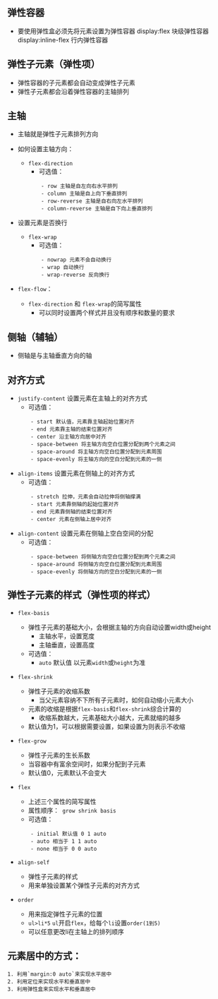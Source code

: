 ## 弹性容器
- 要使用弹性盒必须先将元素设置为弹性容器
    display:flex 块级弹性容器
    display:inline-flex 行内弹性容器
## 弹性子元素（弹性项）
- 弹性容器的子元素都会自动变成弹性子元素
- 弹性子元素都会沿着弹性容器的主轴排列
## 主轴
- 主轴就是弹性子元素排列方向
- 如何设置主轴方向：
    - `flex-direction`
        - 可选值：
        ```
            - row 主轴是自左向右水平排列
            - column 主轴是自上向下垂直排列
            - row-reverse 主轴是自右向左水平排列
            - column-reverse 主轴是自下向上垂直排列
        ```
- 设置元素是否换行
    - `flex-wrap`
        - 可选值：
        ```
            - nowrap 元素不会自动换行
            - wrap 自动换行
            - wrap-reverse 反向换行
        ```

- `flex-flow`：
    - `flex-direction` 和 `flex-wrap`的简写属性
        - 可以同时设置两个样式并且没有顺序和数量的要求
## 侧轴（辅轴）
- 侧轴是与主轴垂直方向的轴

## 对齐方式
- `justify-content` 设置元素在主轴上的对齐方式
    - 可选值：
    ```
        - start 默认值，元素靠主轴起始位置对齐
        - end 元素靠主轴的结束位置对齐
        - center 沿主轴方向居中对齐
        - space-between 将主轴方向空白位置分配到两个元素之间
        - space-around 将主轴方向空白位置分配到元素周围
        - space-evenly 将主轴方向的空白分配到元素的一侧
    ```
- `align-items` 设置元素在侧轴上的对齐方式
    - 可选值：
    ```
        - stretch 拉伸，元素会自动拉伸将侧轴撑满
        - start 元素靠侧轴的起始位置对齐
        - end 元素靠侧轴的结束位置对齐
        - center 元素在侧轴上居中对齐
    ```
- `align-content` 设置元素在侧轴上空白空间的分配
    - 可选值：
    ```
        - space-between 将侧轴方向空白位置分配到两个元素之间
        - space-around 将侧轴方向空白位置分配到元素周围
        - space-evenly 将侧轴方向的空白分配到元素的一侧
    ```

## 弹性子元素的样式（弹性项的样式）
- `flex-basis`
    - 弹性子元素的基础大小，会根据主轴的方向自动设置width或height
        - 主轴水平，设置宽度
        - 主轴垂直，设置高度
    - 可选值：
        - `auto` 默认值 以元素`width`或`height`为准
- `flex-shrink`
    - 弹性子元素的收缩系数
        - 当父元素容纳不下所有子元素时，如何自动缩小元素大小
    - 元素的收缩是根据`flex-basis`和`flex-shrink`综合计算的
        - 收缩系数越大，元素基础大小越大，元素就缩的越多
    - 默认值为1，可以根据需要设置，如果设置为则表示不收缩
- `flex-grow`
    - 弹性子元素的生长系数
    - 当容器中有富余空间时，如果分配到子元素
    - 默认值0，元素默认不会变大
- `flex`
    - 上述三个属性的简写属性
    - 属性顺序：` grow shrink basis`
    - 可选值：
    ```
        - initial 默认值 0 1 auto
        - auto 相当于 1 1 auto
        - none 相当于 0 0 auto
    ```

- `align-self`
    - 弹性子元素的样式
    - 用来单独设置某个弹性子元素的对齐方式

- `order`
    - 用来指定弹性子元素的位置
    - `ul>li*5` `ul`开启`flex`，给每个`li`设置`order(1到5)`
    - 可以任意更改li在主轴上的排列顺序

## 元素居中的方式：
    1. 利用`margin:0 auto`来实现水平居中
    2. 利用定位来实现水平和垂直居中
    3. 利用弹性盒来实现水平和垂直居中
